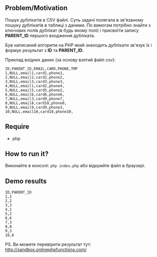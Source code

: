 Problem/Motivation
--
Пошук дублікатів в CSV файлі. Суть задачі полягала в зв'язаному пошуку дублікатів в таблиці з даними. По вимогам потрібно знайти з ключових полів дублікат (в будь якому полі) і присвоїти запису **PARENT_ID** першого входження дубліката. 

Був написаний алгоритм на PHP який знаходить дублікати зв'язує їх і формує результат з **ID** та **PARENT_ID**.

Приклад вхідних даних (за основу взятий файл csv):
```
ID,PARENT_ID,EMAIL,CARD,PHONE,TMP
1,NULL,email1,card1,phone1,
2,NULL,email2,card2,phone2,
3,NULL,email3,card3,phone3,
4,NULL,email1,card2,phone4,
5,NULL,email5,card5,phone2,
6,NULL,email6,card6,phone6,
7,NULL,email3,card9,phone7,
8,NULL,email8,card10,phone8,
9,NULL,email9,card9,phone3,     
10,NULL,email10,card10,phone10,
```

Require
--
- php

How to run it?
--
Виконайте в консолі: ``php index.php`` або відкрийте файл в браузері.

Demo results
--
```
ID,PARENT_ID
1,1
2,2
3,3
4,1
5,2
6,6
7,3
8,8
9,3
10,8
```
PS. Ви можете перевірити результат тут: http://sandbox.onlinephpfunctions.com/
